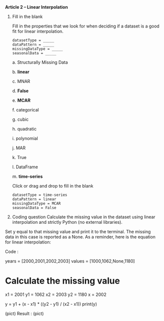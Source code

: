 **Article 2 – Linear Interpolation**

1.  Fill in the blank

    Fill in the properties that we look for when deciding if a dataset is a good fit for linear interpolation.

        datasetType = _____
        dataPattern = _____
        missingDataType = _____
        seasonalData = _____

    a.  Structurally Missing Data
    
    b.  **linear**
    
    c.  MNAR
    
    d.  **False**
    
    e.  **MCAR**
    
    f.  categorical
    
    g.  cubic
    
    h.  quadratic
    
    i.  polynomial
    
    j.  MAR
    
    k.  True
    
    l.  DataFrame
    
    m.  **time-series**
  
    Click or drag and drop to fill in the blank

        datasetType = time-series
        dataPattern = linear
        missingDataType = MCAR
        seasonalData = False

2. Coding question
Calculate the missing value in the dataset using linear interpolation and strictly Python (no external libraries).

Set y equal to that missing value and print it to the terminal. The missing data in this case is reported as a None.
As a reminder, here is the equation for linear interpolation:



Code :

years = [2000,2001,2002,2003]
values = [1000,1062,None,1180]

# Calculate the missing value
x1 = 2001
y1 = 1062
x2 = 2003
y2 = 1180
x = 2002

y = y1 + (x - x1) * ((y2 - y1) / (x2 - x1)) 
print(y)

(pict)
Result :
(pict)
